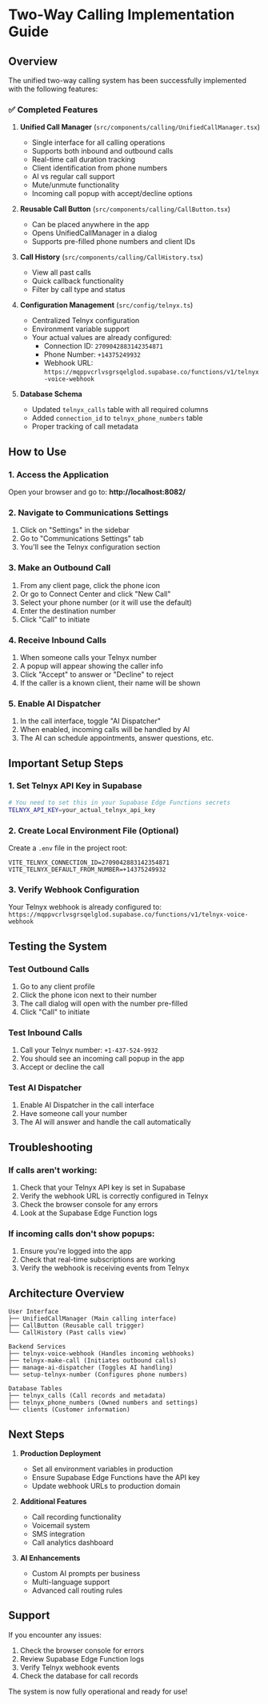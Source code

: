 # Two-Way Calling Implementation Guide

## Overview
The unified two-way calling system has been successfully implemented with the following features:

### ✅ Completed Features

1. **Unified Call Manager** (`src/components/calling/UnifiedCallManager.tsx`)
   - Single interface for all calling operations
   - Supports both inbound and outbound calls
   - Real-time call duration tracking
   - Client identification from phone numbers
   - AI vs regular call support
   - Mute/unmute functionality
   - Incoming call popup with accept/decline options

2. **Reusable Call Button** (`src/components/calling/CallButton.tsx`)
   - Can be placed anywhere in the app
   - Opens UnifiedCallManager in a dialog
   - Supports pre-filled phone numbers and client IDs

3. **Call History** (`src/components/calling/CallHistory.tsx`)
   - View all past calls
   - Quick callback functionality
   - Filter by call type and status

4. **Configuration Management** (`src/config/telnyx.ts`)
   - Centralized Telnyx configuration
   - Environment variable support
   - Your actual values are already configured:
     - Connection ID: `2709042883142354871`
     - Phone Number: `+14375249932`
     - Webhook URL: `https://mqppvcrlvsgrsqelglod.supabase.co/functions/v1/telnyx-voice-webhook`

5. **Database Schema**
   - Updated `telnyx_calls` table with all required columns
   - Added `connection_id` to `telnyx_phone_numbers` table
   - Proper tracking of call metadata

## How to Use

### 1. Access the Application
Open your browser and go to: **http://localhost:8082/**

### 2. Navigate to Communications Settings
1. Click on "Settings" in the sidebar
2. Go to "Communications Settings" tab
3. You'll see the Telnyx configuration section

### 3. Make an Outbound Call
1. From any client page, click the phone icon
2. Or go to Connect Center and click "New Call"
3. Select your phone number (or it will use the default)
4. Enter the destination number
5. Click "Call" to initiate

### 4. Receive Inbound Calls
1. When someone calls your Telnyx number
2. A popup will appear showing the caller info
3. Click "Accept" to answer or "Decline" to reject
4. If the caller is a known client, their name will be shown

### 5. Enable AI Dispatcher
1. In the call interface, toggle "AI Dispatcher"
2. When enabled, incoming calls will be handled by AI
3. The AI can schedule appointments, answer questions, etc.

## Important Setup Steps

### 1. Set Telnyx API Key in Supabase
```bash
# You need to set this in your Supabase Edge Functions secrets
TELNYX_API_KEY=your_actual_telnyx_api_key
```

### 2. Create Local Environment File (Optional)
Create a `.env` file in the project root:
```env
VITE_TELNYX_CONNECTION_ID=2709042883142354871
VITE_TELNYX_DEFAULT_FROM_NUMBER=+14375249932
```

### 3. Verify Webhook Configuration
Your Telnyx webhook is already configured to:
`https://mqppvcrlvsgrsqelglod.supabase.co/functions/v1/telnyx-voice-webhook`

## Testing the System

### Test Outbound Calls
1. Go to any client profile
2. Click the phone icon next to their number
3. The call dialog will open with the number pre-filled
4. Click "Call" to initiate

### Test Inbound Calls
1. Call your Telnyx number: `+1-437-524-9932`
2. You should see an incoming call popup in the app
3. Accept or decline the call

### Test AI Dispatcher
1. Enable AI Dispatcher in the call interface
2. Have someone call your number
3. The AI will answer and handle the call automatically

## Troubleshooting

### If calls aren't working:
1. Check that your Telnyx API key is set in Supabase
2. Verify the webhook URL is correctly configured in Telnyx
3. Check the browser console for any errors
4. Look at the Supabase Edge Function logs

### If incoming calls don't show popups:
1. Ensure you're logged into the app
2. Check that real-time subscriptions are working
3. Verify the webhook is receiving events from Telnyx

## Architecture Overview

```
User Interface
├── UnifiedCallManager (Main calling interface)
├── CallButton (Reusable call trigger)
└── CallHistory (Past calls view)

Backend Services
├── telnyx-voice-webhook (Handles incoming webhooks)
├── telnyx-make-call (Initiates outbound calls)
├── manage-ai-dispatcher (Toggles AI handling)
└── setup-telnyx-number (Configures phone numbers)

Database Tables
├── telnyx_calls (Call records and metadata)
├── telnyx_phone_numbers (Owned numbers and settings)
└── clients (Customer information)
```

## Next Steps

1. **Production Deployment**
   - Set all environment variables in production
   - Ensure Supabase Edge Functions have the API key
   - Update webhook URLs to production domain

2. **Additional Features**
   - Call recording functionality
   - Voicemail system
   - SMS integration
   - Call analytics dashboard

3. **AI Enhancements**
   - Custom AI prompts per business
   - Multi-language support
   - Advanced call routing rules

## Support

If you encounter any issues:
1. Check the browser console for errors
2. Review Supabase Edge Function logs
3. Verify Telnyx webhook events
4. Check the database for call records

The system is now fully operational and ready for use! 
